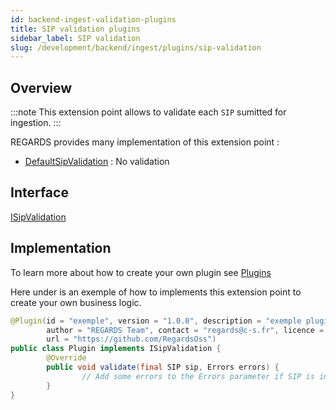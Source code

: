 ```yaml
---
id: backend-ingest-validation-plugins
title: SIP validation plugins
sidebar_label: SIP validation
slug: /development/backend/ingest/plugins/sip-validation
---
```



## Overview

:::note
This extension point allows to validate each `SIP` sumitted for ingestion.
:::

REGARDS provides many implementation of this extension point :
 - [DefaultSipValidation](https://github.com/RegardsOss/regards-ingest/blob/master/ingest/ingest-service/src/main/java/fr/cnes/regards/modules/ingest/service/plugin/DefaultSipValidation.java) : No validation

## Interface

   [ISipValidation](https://github.com/RegardsOss/regards-ingest/blob/master/ingest/ingest-domain/src/main/java/fr/cnes/regards/modules/ingest/domain/plugin/ISipValidation.java)

## Implementation

To learn more about how to create your own plugin see [Plugins](../../framework/modules/plugins/)

Here under is an exemple of how to implements this extension point to create your own business logic.

```java
@Plugin(id = "exemple", version = "1.0.0", description = "exemple plugin",
        author = "REGARDS Team", contact = "regards@c-s.fr", licence = "LGPLv3.0", owner = "CSSI",
        url = "https://github.com/RegardsOss")
public class Plugin implements ISipValidation {
        @Override
        public void validate(final SIP sip, Errors errors) {
                // Add some errors to the Errors parameter if SIP is invalid.
        }
}
```
